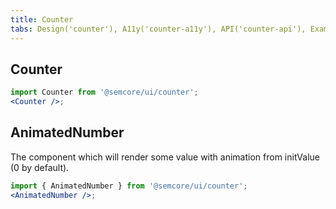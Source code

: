```yaml
---
title: Counter
tabs: Design('counter'), A11y('counter-a11y'), API('counter-api'), Example('counter-code'), Changelog('counter-changelog')
---
```


## Counter

```jsx
import Counter from '@semcore/ui/counter';
<Counter />;
```

<TypesView type="CounterProps" :types={...types} />

## AnimatedNumber

The component which will render some value with animation from initValue (0 by default).

```jsx
import { AnimatedNumber } from '@semcore/ui/counter';
<AnimatedNumber />;
```

<TypesView type="AnimatedNumberBaseProps" :types={...types} />

<script setup>import { data as types } from '@types.data.ts';</script>
